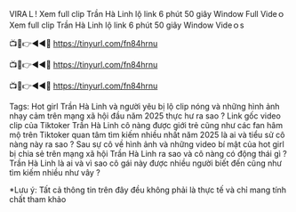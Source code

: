 VIRAＬ! Xem full clip Trần Hà Linh lộ link 6 phút 50 giây Window Full Videｏ Xem full clip Trần Hà Linh lộ link 6 phút 50 giây Window Videｏs

📺📱👉◄◄🔴  https://tinyurl.com/fn84hrnu

📺📱👉◄◄🔴  https://tinyurl.com/fn84hrnu

📺📱👉◄◄🔴  https://tinyurl.com/fn84hrnu



Tags: Hot girl Trần Hà Linh  và người yêu bị lộ clip nóng và những hình ảnh nhạy cảm trên mạng xã hội đầu năm 2025 thực hư ra sao ? Link gốc video clip của Tiktoker Trần Hà Linh  cô nàng được giới trẻ cũng như các fan hâm mộ trên Tiktoker quan tâm tìm kiếm nhiều nhất năm 2025 là ai và tiểu sử cô nàng này ra sao ? Sau sự cô về hình ảnh và những video bí mật của hot girl bị chia sẻ trên mạng xã hội Trần Hà Linh  ra sao và cô nàng có động thái gì ? Trần Hà Linh  là ai và vì sao cô gái này được nhiều người biết đến cũng như tìm kiếm nhiều như vây ? 


*Lưu ý: Tất cả thông tin trên đây đều không phải là thực tế và chỉ mang tính chất tham khảo
